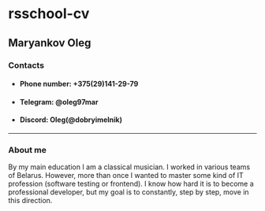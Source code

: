 # rsschool-cv
## Maryankov Oleg
### Contacts
* #### Phone number: +375(29)141-29-79
* #### Telegram: @oleg97mar
* #### Discord: Oleg(@dobryimelnik)

---
### About me
By my main education I am a classical musician. I worked in various teams of Belarus. However, more than once I wanted to master some kind of IT profession (software testing or frontend). I know how hard it is to become a professional developer, but my goal is to constantly, step by step, move in this direction.
